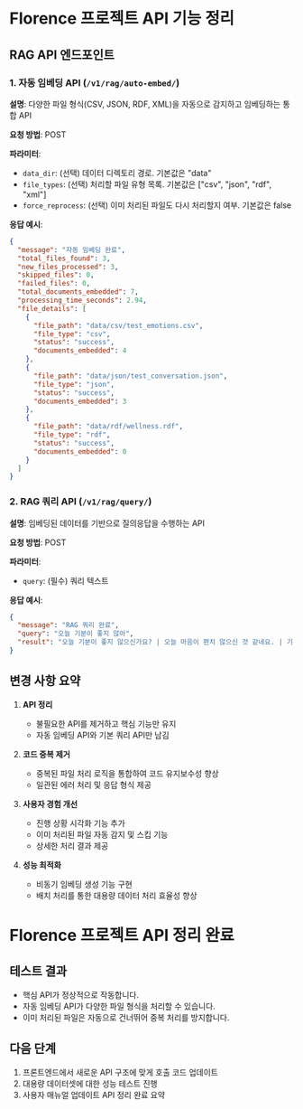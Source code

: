 # Florence 프로젝트 API 기능 정리

## RAG API 엔드포인트

### 1. 자동 임베딩 API (`/v1/rag/auto-embed/`)

**설명**: 다양한 파일 형식(CSV, JSON, RDF, XML)을 자동으로 감지하고 임베딩하는 통합 API

**요청 방법**: POST

**파라미터**:
- `data_dir`: (선택) 데이터 디렉토리 경로. 기본값은 "data"
- `file_types`: (선택) 처리할 파일 유형 목록. 기본값은 ["csv", "json", "rdf", "xml"]
- `force_reprocess`: (선택) 이미 처리된 파일도 다시 처리할지 여부. 기본값은 false

**응답 예시**:
```json
{
  "message": "자동 임베딩 완료",
  "total_files_found": 3,
  "new_files_processed": 3,
  "skipped_files": 0,
  "failed_files": 0,
  "total_documents_embedded": 7,
  "processing_time_seconds": 2.94,
  "file_details": [
    {
      "file_path": "data/csv/test_emotions.csv",
      "file_type": "csv",
      "status": "success",
      "documents_embedded": 4
    },
    {
      "file_path": "data/json/test_conversation.json",
      "file_type": "json",
      "status": "success",
      "documents_embedded": 3
    },
    {
      "file_path": "data/rdf/wellness.rdf",
      "file_type": "rdf",
      "status": "success",
      "documents_embedded": 0
    }
  ]
}
```

### 2. RAG 쿼리 API (`/v1/rag/query/`)

**설명**: 임베딩된 데이터를 기반으로 질의응답을 수행하는 API

**요청 방법**: POST

**파라미터**:
- `query`: (필수) 쿼리 텍스트

**응답 예시**:
```json
{
  "message": "RAG 쿼리 완료",
  "query": "오늘 기분이 좋지 않아",
  "result": "오늘 기분이 좋지 않으신가요? | 오늘 마음이 편치 않으신 것 같네요. | 기분이 좋지 않으신 하루를 보내고 계신가요?"
}
```

## 변경 사항 요약

1. **API 정리**
   - 불필요한 API를 제거하고 핵심 기능만 유지
   - 자동 임베딩 API와 기본 쿼리 API만 남김

2. **코드 중복 제거**
   - 중복된 파일 처리 로직을 통합하여 코드 유지보수성 향상
   - 일관된 에러 처리 및 응답 형식 제공

3. **사용자 경험 개선**
   - 진행 상황 시각화 기능 추가
   - 이미 처리된 파일 자동 감지 및 스킵 기능
   - 상세한 처리 결과 제공

4. **성능 최적화**
   - 비동기 임베딩 생성 기능 구현
   - 배치 처리를 통한 대용량 데이터 처리 효율성 향상

# Florence 프로젝트 API 정리 완료

## 테스트 결과

- 핵심 API가 정상적으로 작동합니다.
- 자동 임베딩 API가 다양한 파일 형식을 처리할 수 있습니다.
- 이미 처리된 파일은 자동으로 건너뛰어 중복 처리를 방지합니다.

## 다음 단계

1. 프론트엔드에서 새로운 API 구조에 맞게 호출 코드 업데이트
2. 대용량 데이터셋에 대한 성능 테스트 진행
3. 사용자 매뉴얼 업데이트
API 정리 완료 요약
